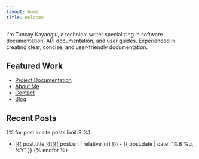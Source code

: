 ```yaml
---
layout: home
title: Welcome
---
```


I'm Tuncay Kayaoglu, a technical writer specializing in software documentation, API documentation, and user guides. Experienced in creating clear, concise, and user-friendly documentation.

## Featured Work
- [Project Documentation](/projects)
- [About Me](/about)
- [Contact](/contact)
- [Blog](/blog)

## Recent Posts
{% for post in site.posts limit:3 %}
* [{{ post.title }}]({{ post.url | relative_url }}) - {{ post.date | date: "%B %d, %Y" }}
{% endfor %}